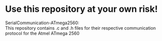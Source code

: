# Use this repository at your own risk!
SerialCommunication-ATmega2560: <br >
This repository contains .c and .h files for their respective communication protocol for the Atmel ATmega 2560

